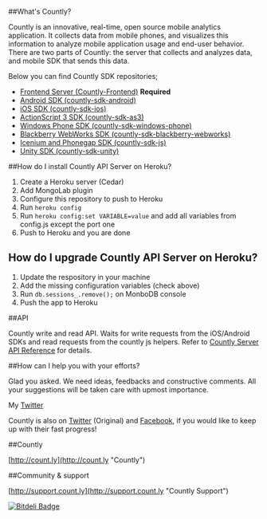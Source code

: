 ##What's Countly?

Countly is an innovative, real-time, open source mobile analytics application. It collects data from mobile phones, and visualizes this information to analyze mobile application usage and end-user behavior. There are two parts of Countly: the server that collects and analyzes data, and mobile SDK that sends this data.

Below you can find Countly SDK repositories;

- [Frontend Server (Countly-Frontend)](https://github.com/gabrielrinaldi/Countly-Frontend-Heroku) **Required**
- [Android SDK (countly-sdk-android)](https://github.com/Countly/countly-sdk-android)
- [iOS SDK (countly-sdk-ios)](https://github.com/Countly/countly-sdk-ios)
- [ActionScript 3 SDK (countly-sdk-as3)](https://github.com/Countly/countly-sdk-as3)
- [Windows Phone SDK (countly-sdk-windows-phone)](https://github.com/Countly/countly-sdk-windows-phone)
- [Blackberry WebWorks SDK (countly-sdk-blackberry-webworks)](https://github.com/Countly/countly-sdk-blackberry-webworks)
- [Icenium and Phonegap SDK (countly-sdk-js)](https://github.com/Countly/countly-sdk-js)
- [Unity SDK (countly-sdk-unity)](https://github.com/Countly/countly-sdk-unity)

##How do I install Countly API Server on Heroku?

1. Create a Heroku server (Cedar)
2. Add MongoLab plugin
3. Configure this repository to push to Heroku
4. Run `heroku config`
5. Run `heroku config:set VARIABLE=value` and add all variables from config.js except the port one
6. Push to Heroku and you are done

## How do I upgrade Countly API Server on Heroku?

1. Update the respository in your machine
2. Add the missing configuration variables (check above)
3. Run `db.sessions_.remove();` on MonboDB console
4. Push the app to Heroku

##API

Countly write and read API. Waits for write requests from the iOS/Android SDKs and read requests from the countly js helpers. Refer to [Countly Server API Reference](https://github.com/Countly/countly-server/wiki/Countly-Server-API-Reference) for details.

##How can I help you with your efforts?

Glad you asked. We need ideas, feedbacks and constructive comments. All your suggestions will be taken care with upmost importance.

My [Twitter](http://twitter.com/gabriel_rinaldi)

Countly is also on [Twitter](http://twitter.com/gocountly) (Original) and [Facebook](http://www.facebook.com/Countly), if you would like to keep up with their fast progress!

##Countly

[http://count.ly](http://count.ly "Countly")

##Community & support

[http://support.count.ly](http://support.count.ly "Countly Support")

[![Bitdeli Badge](https://d2weczhvl823v0.cloudfront.net/gabrielrinaldi/countly-api-heroku/trend.png)](https://bitdeli.com/free "Bitdeli Badge")

